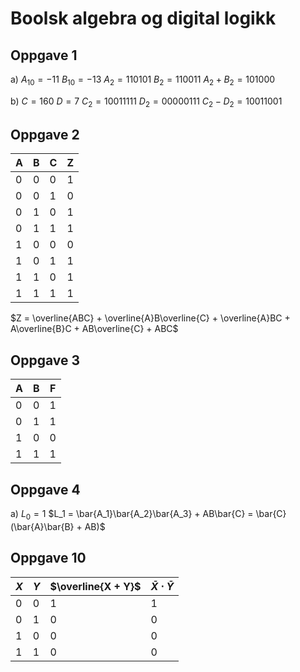 # Boolsk algebra og digital logikk

## Oppgave 1

a)
$A_{10} = -11$
$B_{10} = -13$
$A_2 = 110101$
$B_2 = 110011$
$A_2 + B_2 = 101000$

b)
$C = 160$
$D = 7$
$C_2 = 10011111$
$D_2 = 00000111$
$C_2 - D_2 = 10011001$

## Oppgave 2

| A   | B   | C   | Z   |
| --- | --- | --- | --- |
| 0   | 0   | 0   | 1   |
| 0   | 0   | 1   | 0   |
| 0   | 1   | 0   | 1   |
| 0   | 1   | 1   | 1   |
| 1   | 0   | 0   | 0   |
| 1   | 0   | 1   | 1   |
| 1   | 1   | 0   | 1   |
| 1   | 1   | 1   | 1   |

$Z = \overline{ABC} + \overline{A}B\overline{C} + \overline{A}BC + A\overline{B}C + AB\overline{C} + ABC$

## Oppgave 3

| A   | B   | F   |
| --- | --- | --- |
| 0   | 0   | 1   |
| 0   | 1   | 1   |
| 1   | 0   | 0   |
| 1   | 1   | 1   |

## Oppgave 4

a)
$L_0 = 1$
$L_1 = \bar{A_1}\bar{A_2}\bar{A_3} + AB\bar{C} = \bar{C}(\bar{A}\bar{B} + AB)$

## Oppgave 10

| $X$ | $Y$ | $\overline{X + Y}$ | $\bar{X} \cdot \bar{Y}$ |
| --- | --- | ------------------ | ----------------------- |
| 0   | 0   | 1                  | 1                       |
| 0   | 1   | 0                  | 0                       |
| 1   | 0   | 0                  | 0                       |
| 1   | 1   | 0                  | 0                       |
